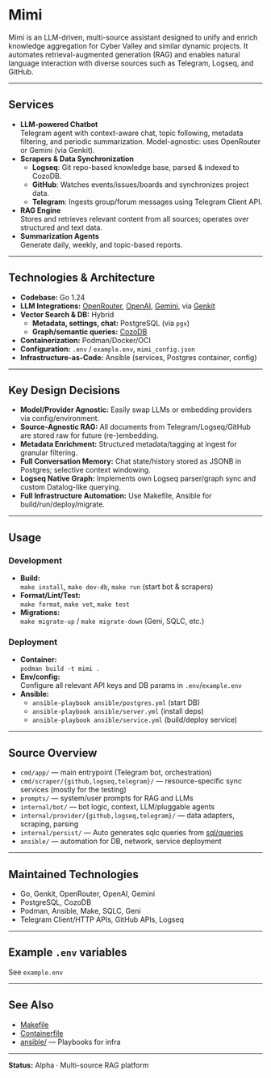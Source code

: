 # Mimi

Mimi is an LLM-driven, multi-source assistant designed to unify and enrich knowledge aggregation for Cyber Valley and similar dynamic projects. It automates retrieval-augmented generation (RAG) and enables natural language interaction with diverse sources such as Telegram, Logseq, and GitHub.

---

## Services

- **LLM-powered Chatbot**  
  Telegram agent with context-aware chat, topic following, metadata filtering, and periodic summarization.
  Model-agnostic: uses OpenRouter or Gemini (via Genkit).
- **Scrapers & Data Synchronization**  
  - **Logseq**: Git repo-based knowledge base, parsed & indexed to CozoDB.
  - **GitHub**: Watches events/issues/boards and synchronizes project data.
  - **Telegram**: Ingests group/forum messages using Telegram Client API.
- **RAG Engine**  
  Stores and retrieves relevant content from all sources; operates over structured and text data.
- **Summarization Agents**  
  Generate daily, weekly, and topic-based reports.

---

## Technologies & Architecture

- **Codebase:** Go 1.24
- **LLM Integrations:** [OpenRouter](https://openrouter.ai/), [OpenAI](https://platform.openai.com/), [Gemini](https://ai.google.dev/gemini-api), via [Genkit](https://github.com/firebase/genkit)
- **Vector Search & DB:** Hybrid  
  - **Metadata, settings, chat:** PostgreSQL (via `pgx`)
  - **Graph/semantic queries:** [CozoDB](https://github.com/cozodb/cozo-lib-go)
- **Containerization:** Podman/Docker/OCI
- **Configuration:** `.env` / `example.env`, `mimi_config.json`
- **Infrastructure-as-Code:** Ansible (services, Postgres container, config)

---

## Key Design Decisions

- **Model/Provider Agnostic:** Easily swap LLMs or embedding providers via config/environment.
- **Source-Agnostic RAG:** All documents from Telegram/Logseq/GitHub are stored raw for future (re-)embedding.
- **Metadata Enrichment:** Structured metadata/tagging at ingest for granular filtering.
- **Full Conversation Memory:** Chat state/history stored as JSONB in Postgres; selective context windowing.
- **Logseq Native Graph:** Implements own Logseq parser/graph sync and custom Datalog-like querying.
- **Full Infrastructure Automation:** Use Makefile, Ansible for build/run/deploy/migrate.

---

## Usage

### Development

- **Build:**  
  `make install`, `make dev-db`, `make run` (start bot & scrapers)
- **Format/Lint/Test:**  
  `make format`, `make vet`, `make test`
- **Migrations:**  
  `make migrate-up` / `make migrate-down` (Geni, SQLC, etc.)

### Deployment

- **Container:**  
  `podman build -t mimi .`
- **Env/config:**  
  Configure all relevant API keys and DB params in `.env`/`example.env`
- **Ansible:**  
  - `ansible-playbook ansible/postgres.yml` (start DB)
  - `ansible-playbook ansible/server.yml` (install deps)
  - `ansible-playbook ansible/service.yml` (build/deploy service)

---

## Source Overview

- `cmd/app/` — main entrypoint (Telegram bot, orchestration)
- `cmd/scraper/{github,logseq,telegram}/` — resource-specific sync services (mostly for the testing)
- `prompts/` — system/user prompts for RAG and LLMs
- `internal/bot/` — bot logic, context, LLM/pluggable agents
- `internal/provider/{github,logseq,telegram}/` — data adapters, scraping, parsing
- `internal/persist/` — Auto generates sqlc queries from [sql/queries](sql/queries)
- `ansible/` — automation for DB, network, service deployment

---

## Maintained Technologies

- Go, Genkit, OpenRouter, OpenAI, Gemini
- PostgreSQL, CozoDB
- Podman, Ansible, Make, SQLC, Geni
- Telegram Client/HTTP APIs, GitHub APIs, Logseq

---

## Example `.env` variables

See `example.env`

---

## See Also

- [Makefile](Makefile)
- [Containerfile](Containerfile)
- [ansible/](ansible/) — Playbooks for infra

---

**Status:** Alpha · Multi-source RAG platform
